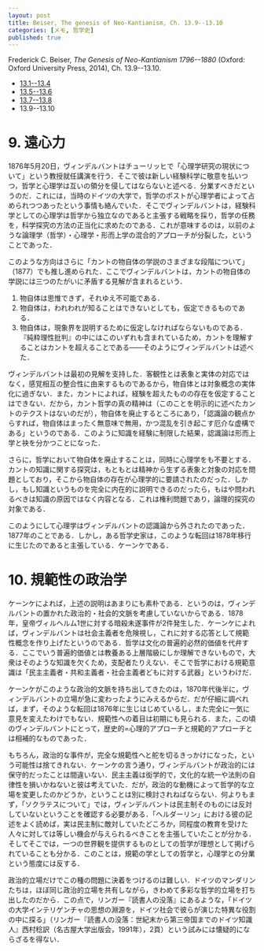 ```yaml
---
layout: post
title: Beiser, The genesis of Neo-Kantianism, Ch. 13.9--13.10
categories: [メモ, 哲学史]
published: true
---
```


Frederick C. Beiser, _The Genesis of Neo-Kantianism 1796--1880_ (Oxford: Oxford University Press, 2014), Ch. 13.9--13.10.

* [13.1--13.4](http://hinaba.org/mikro-und-makro/2017/05/06/01.html)
* [13.5--13.6](http://hinaba.org/mikro-und-makro/2017/05/10/01.html)
* [13.7--13.8](http://hinaba.org/mikro-und-makro/2017/05/21/01.html)
* 13.9--13.10

# 9. 遠心力

1876年5月20日，ヴィンデルバントはチューリッヒで「心理学研究の現状について」という教授就任講演を行う．そこで彼は新しい経験科学に敬意を払いつつ，哲学と心理学は互いの領分を侵してはならないと述べる．分業すべきだというのだ．これには，当時のドイツの大学で，哲学のポストが心理学者によって占められつつあったという事情も絡んでいた．そこでヴィンデルバントは，経験科学としての心理学は哲学から独立なのであると主張する戦略を採り，哲学の任務を，科学探究の方法の正当化に求めたのである．これが意味するのは，以前のような論理学（哲学）・心理学・形而上学の混合的アプローチが分裂した，ということであった．

このような方向はさらに「カントの物自体の学説のさまざまな段階について」（1877）でも推し進められた．ここでヴィンデルバントは，カントの物自体の学説には三つのたがいに矛盾する見解が含まれるという．
1. 物自体は思惟できず，それゆえ不可能である．
2. 物自体は，われわれが知ることはできないとしても，仮定できるものである．
3. 物自体は，現象界を説明するために仮定しなければならないものである．
『純粋理性批判』の中にはこのいずれも含まれているため，カントを理解することはカントを超えることである——そのようにヴィンデルバントは述べた．

ヴィンデルバントは最初の見解を支持した．客観性とは表象と実体の対応ではなく，感覚相互の整合性に由来するものであるから，物自体とは対象概念の実体化に過ぎない．また，カントによれば，経験を超えたものの存在を仮定することはできない．だから，カント哲学の真の精神は（このことを明示的に述べたカントのテクストはないのだが），物自体を廃止するところにあり，「認識論の観点からすれば，物自体はまったく無意味で無用，かつ混乱を引き起こす厄介な虚構である」というのである．このように知識を経験に制限した結果，認識論は形而上学と袂を分かつことになった．

さらに，哲学において物自体を廃止することは，同時に心理学をも不要とする．カントの知識に関する探究は，もともとは精神から生ずる表象と対象の対応を問題としており，そこから物自体の存在が心理学的に要請されたのだった．しかし，もし知識というものを完全に内在的に説明できるのだったら，もはや問われるべきは知識の原因ではなく内容となる．これは権利問題であり，論理的探究の対象である．

このようにして心理学はヴィンデルバントの認識論から外されたのであった．1877年のことである．しかし，ある哲学史家は，このような転回は1878年移行に生じたのであると主張している．ケーンケである．

# 10. 規範性の政治学

ケーンケによれば，上述の説明はあまりにも素朴である．というのは，ヴィンデルバントの置かれた政治的・社会的文脈を考慮していないからである．1878年，皇帝ヴィルヘルム1世に対する暗殺未遂事件が2件発生した．ケーンケによれば，ヴィンデルバントは社会主義者を危険視し，これに対する応答として規範性概念を作り上げたというのである．哲学は文化の普遍的必然的価値を代弁する．ここでいう普遍的価値とは教養ある上層階級にしか理解できないもので，大衆はそのような知識を欠くため，支配者たりえない．そこで哲学における規範意識は「民主主義者・共和主義者・社会主義者どもに対する武器」というわけだ．

ケーンケがこのような政治的文脈を持ち出してきたのは，1870年代後半に，ヴィンデルバントの立場が急に変わったようにみえるからだ．だが仔細に調べれば，まず，そのような転回は1876年に生じはじめているし，また完全に一気に意見を変えたわけでもない．規範性への着目は初期にも見られる．また，この頃のヴィンデルバントにとって，歴史的=心理的アプローチと規範的アプローチとは相補的なものであった．

もちろん，政治的な事件が，完全な規範性へと舵を切るきっかけになった，という可能性は捨てきれない．ケーンケの言う通り，ヴィンデルバントが政治的には保守的だったことは間違いない．民主主義は衒学的で，文化的な統一や法則の自律性を損いかねないと彼は考えていた．だが，政治的な動機によって哲学的な立場を変更したのかどうか，ということは別に検討されねばならない．何よりもまず，「ソクラテスについて」では，ヴィンデルバントは民主制そのものには反対していないということを確認する必要がある．「ヘルダーリン」における彼の記述をよく読めば，実は民主制に敵対していたどころか，同程度の教育を受けた人々に対しては等しい機会が与えられるべきことを主張していたことが分かる．そしてそこでは，一つの世界観を提供するものとしての哲学が理想として掲げられていることも分かる．このことは，規範の学としての哲学と，心理学との分業という態度には反する．

政治的立場だけでこの種の問題に決着をつけるのは難しい．ドイツのマンダリンたちは，ほぼ同じ政治的立場を共有しながら，きわめて多彩な哲学的立場を打ち出したのだから．この点で，リンガー『読書人の没落』にあるような，「ドイツの大学インテリゲンチャの思想の淵源を，ドイツ社会で彼らが演じた特異な役割の中に探る」（リンガー『読書人の没落：世紀末から第三帝国までのドイツ知識人』西村稔訳（名古屋大学出版会，1991年），2頁）という試みには懐疑的にならざるを得ない．
